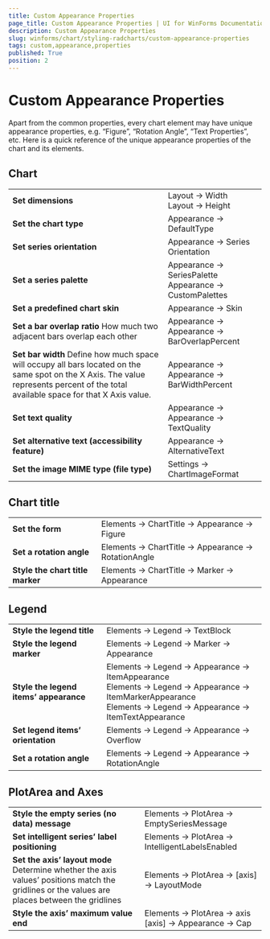 ```yaml
---
title: Custom Appearance Properties
page_title: Custom Appearance Properties | UI for WinForms Documentation
description: Custom Appearance Properties
slug: winforms/chart/styling-radcharts/custom-appearance-properties
tags: custom,appearance,properties
published: True
position: 2
---
```


# Custom Appearance Properties



Apart from the common properties, every chart element may have unique appearance properties, e.g. “Figure”, “Rotation Angle”, “Text Properties”, etc. Here is a quick reference of the unique appearance properties of the chart and its elements.

## Chart



|||
|----|----|
| __Set dimensions__ |Layout -> Width <br>Layout -> Height|
| __Set the chart type__ | Appearance -> DefaultType|
| __Set series orientation__ |Appearance -> Series Orientation|
| __Set a series palette__ |Appearance -> SeriesPalette <br> Appearance -> CustomPalettes|
| __Set a predefined chart skin__ | Appearance -> Skin|
| __Set a bar overlap ratio__ How much two adjacent bars overlap each other| Appearance -> Appearance -> BarOverlapPercent|
| __Set bar width__ Define how much space will occupy all bars located on the same spot on the X Axis. The value represents percent of the total available space for that X Axis value.| Appearance -> Appearance -> BarWidthPercent|
| __Set text quality__ | Appearance -> Appearance -> TextQuality|
| __Set alternative text (accessibility feature)__ | Appearance -> AlternativeText|
| __Set the image MIME type (file type)__ | Settings -> ChartImageFormat|

## Chart title






|||
|----|----|
| __Set the form__ |Elements -> ChartTitle -> Appearance -> Figure|
| __Set a rotation angle__ |Elements -> ChartTitle -> Appearance -> RotationAngle|
| __Style the chart title marker__ |Elements -> ChartTitle -> Marker -> Appearance|



## Legend


|||
|----|----|
| __Style the legend title__ |Elements -> Legend -> TextBlock|
| __Style the legend marker__ |Elements -> Legend -> Marker -> Appearance|
| __Style the legend items’ appearance__ |Elements -> Legend -> Appearance -> ItemAppearance <br> Elements -> Legend -> Appearance -> ItemMarkerAppearance <br> Elements -> Legend -> Appearance -> ItemTextAppearance|
| __Set legend items’ orientation__ | Elements -> Legend -> Appearance -> Overflow|
| __Set a rotation angle__ |Elements -> Legend -> Appearance -> RotationAngle|

## PlotArea and Axes

|||
|----|----|
| __Style the empty series (no data) message__ |Elements -> PlotArea -> EmptySeriesMessage|
| __Set intelligent series’ label positioning__ |Elements -> PlotArea -> IntelligentLabelsEnabled|
| __Set the axis’ layout mode__ Determine whether the axis values’ positions match the gridlines or the values are places between the gridlines|Elements -> PlotArea -> [axis] -> LayoutMode|
| __Style the axis’ maximum value end__ |Elements -> PlotArea -> axis [axis] -> Appearance -> Cap|
